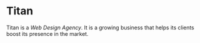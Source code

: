 # Titan

Titan is a <em>Web Design Agency</em>. It is a growing business that helps its clients boost its presence in the market.
